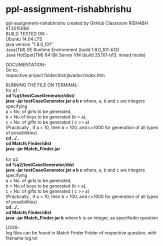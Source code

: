 # ppl-assignment-rishabhrishu
ppl-assignment-rishabhrishu created by GitHub Classroom
RISHABH 
IIT2015068
<br>
BUILD TESTED ON -<br>
Ubuntu 14.04 LTS<br>
java version "1.8.0_101"<br>
Java(TM) SE Runtime Environment (build 1.8.0_101-b13)<br>
Java HotSpot(TM) 64-Bit Server VM (build 25.101-b13, mixed mode)

DOCUMENTATION-<br>
Go to,<br>
respective project folder/dist/javadoc/index.htm<br>

RUNNING THE FILE ON TERMINAL-<br>
for q1 : <br>
<b>cd %q1/testCaseGenerator/dist/</b><br>
<b>java -jar testCaseGenerator.jar a b c </b>where, a, b and c are integers specifying<br>
a = No. of girls to be generated,<br>
b = No.of boys to be generated (b > a),<br>
c = No. of gifts to be generated ( c >> a)<br>
(Practically , if a = 10, then b = 100, and c=1000 for generation of all types of possibilities)<br>
<b>cd ../.. </b><br>
<b>cd Match\ Finder/dist</b><br>
<b>java -jar Match_Finder.jar</b><br>
<br>
for q2<br>
<b>cd %q2/testCaseGenerator/dist</b><br>
<b>java -jar testCaseGenerator.jar a b c </b>where, a, b and c are integers specifying<br>
a = No. of girls to be generated,<br>
b = No.of boys to be generated (b > a),<br>
c = No. of gifts to be generated ( c >> a)<br>
(Practically , if a = 10, then b = 100, and c=1000 for generation of all types of possibilities)<br>
<b>cd ../.. </b><br>
<b>cd Match\ Finder/dist</b><br>
<b>java -jar Match_Finder.jar k</b> where k is an integer, as specifiedin question<br>

LOGS-<br>
log files can be found in Match Finder Folder of respective question, with filename log.txt<br>




